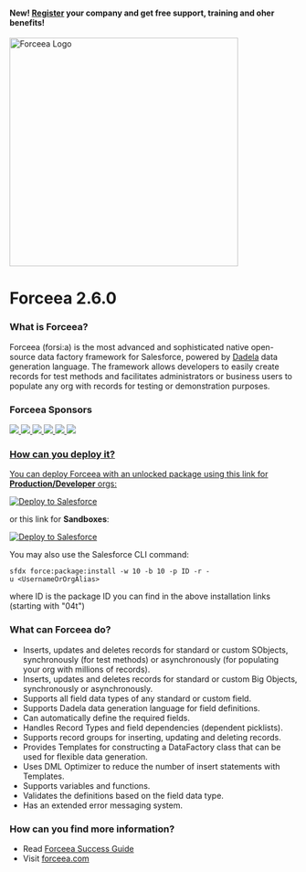 #### New! [Register](https://rebrand.ly/ForceeaRegistration) your company and get free support, training and oher benefits!

<img alt="Forceea Logo"
       src="https://github.com/nmitrakis/Forceea/blob/master/Forceea-logo.PNG" width="400">
       
# Forceea 2.6.0

### What is Forceea?

Forceea (forsi:a) is the most advanced and sophisticated native open-source data factory framework for Salesforce, powered by [Dadela](https://github.com/Forceea/Dadela) data generation language. The framework allows developers to easily create records for test methods and facilitates administrators or business users to populate any org with records for testing or demonstration purposes.

### Forceea Sponsors

<a href="http://www.acmantics.gr">
       <img src="https://drive.google.com/uc?export=view&id=1MfhGuNh6Dr5emTjREZl0o_F8aUQr4JA3" style="width: auto; height: auto"/>
<a href="http://cloudjedi.com">
       <img src="https://drive.google.com/uc?export=view&id=1N5ZHASB4Yu4fqIjulXnrWaCG4vF_SUmn" style="width: auto; height: auto"/>
<a href="https://www.netugroup.com/our-services/business-solutions/salesforce">
       <img src="https://drive.google.com/uc?export=view&id=1N21fjGxnDhwgcTG7hlPGbwyGJE8nnW6K" style="width: auto; height: auto"/>
<a href="https://organizer.solutions/gopro.html">
       <img src="https://drive.google.com/uc?export=view&id=1MqiScMbxT85xBMQ1xrTTAt5KT2maDYDy" style="width: auto; height: auto"/>
<a href="https://bit.ly/36DOqn0">
       <img src="https://drive.google.com/uc?export=view&id=1VnOJEMjTUk1TMuRtJPWUjKipZX4zN4gi" style="width: auto; height: auto"/>       
<a href="https://robinconsulting.gr">
       <img src="https://drive.google.com/uc?export=view&id=1N1gdPSeNe9QIS-g-uH3LiN92G8MGiQov" style="width: auto; height: auto"/>
       
### How can you deploy it?
       
You can deploy Forceea with an unlocked package using this link for **Production/Developer** orgs:

<a href="https://rebrand.ly/Forceea260Production">
  <img alt="Deploy to Salesforce"
       src="https://raw.githubusercontent.com/afawcett/githubsfdeploy/master/src/main/webapp/resources/img/deploy.png">
</a>

or this link for **Sandboxes**:

<a href="https://rebrand.ly/Forceea260Sandbox">
  <img alt="Deploy to Salesforce"
       src="https://raw.githubusercontent.com/afawcett/githubsfdeploy/master/src/main/webapp/resources/img/deploy.png">
</a>
                                                                                                                       
You may also use the Salesforce CLI command:
```
sfdx force:package:install -w 10 -b 10 -p ID -r -u <UsernameOrOrgAlias>
```
where ID is the package ID you can find in the above installation links (starting with "04t")

### What can Forceea do?

* Inserts, updates and deletes records for standard or custom SObjects, synchronously (for test methods) or asynchronously (for populating your org with millions of records).
* Inserts, updates and deletes records for standard or custom Big Objects, synchronously or asynchronously.
* Supports all field data types of any standard or custom field.
* Supports Dadela data generation language for field definitions.
* Can automatically define the required fields.
* Handles Record Types and field dependencies (dependent picklists).
* Supports record groups for inserting, updating and deleting records.
* Provides Templates for constructing a DataFactory class that can be used for flexible data generation.
* Uses DML Optimizer to reduce the number of insert statements with Templates.
* Supports variables and functions.
* Validates the definitions based on the field data type.
* Has an extended error messaging system.

### How can you find more information?

* Read [Forceea Success Guide](https://rebrand.ly/cgh14)
* Visit [forceea.com](https://www.forceea.com)
